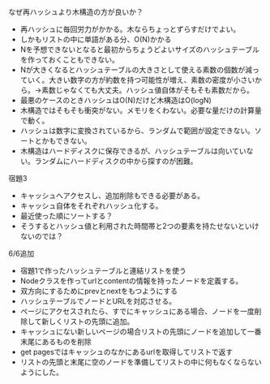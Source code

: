なぜ再ハッシュより木構造の方が良いか？

- 再ハッシュに毎回労力がかかる。木ならちょっとずらすだけでよい。
- しかもリストの中に単語がある分、O(N)かかる
- Nを予想できないとなると最初からちょうどよいサイズのハッシュテーブルを作っておくこともできない。
- Nが大きくなるとハッシュテーブルの大きさとして使える素数の個数が減っていく。大きい数字の方が約数を持つ可能性が増え、素数の密度が小さいから。→素数じゃなくても大丈夫。ハッシュ値自体がそもそも素数だから。
- 最悪のケースのときハッシュはO(N)だけど木構造はO(logN)
- 木構造ではそもそも衝突がない。メモリをくわない。必要な量だけの計算量で動く。
- ハッシュは数字に変換されているから、ランダムで範囲が設定できない。ソートとかもできない。
- 木構造はハードディスクに保存できるが、ハッシュテーブルは向いていない。ランダムにハードディスクの中から探すのが困難。

宿題3

- キャッシュへアクセスし、追加削除もできる必要がある。
- キャッシュ自体をそれぞれハッシュ化する。
- 最近使った順にソートする？ 
- そうするとハッシュ値と利用された時間帯と2つの要素を持たせないといけないのでは？

6/6追加
- 宿題1で作ったハッシュテーブルと連結リストを使う
- Nodeクラスを作ってurlとcontentの情報を持ったノードを定義する。
-   双方向にするためにprevとnextをもつようにする
- ハッシュテーブルでノードとURLを対応させる。
- ページにアクセスされたら、すでにキャッシュにある場合、ノードを一度削除して新しくリストの先頭に追加。
- キャッシュにない新しいページの場合リストの先頭にノードを追加して一番末尾にあるものを削除
- get pagesではキャッシュのなかにあるurlを取得してリストで返す
- リストの先頭と末尾に空のノードを準備してリストの中に何もなくならないようにした。
